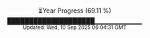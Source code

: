 <p align="center">
⏳Year Progress (69.11 %)<br>
████████████████████▁▁▁▁▁▁▁▁▁▁ <br>
<sub>Updated: Wed, 10 Sep 2025 06:04:31 GMT</sub>
</p>


